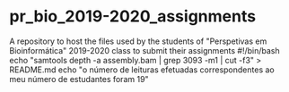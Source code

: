 # pr_bio_2019-2020_assignments
A repository to host the files used by the students of "Perspetivas em Bioinformática" 2019-2020 class to submit their assignments
#!/bin/bash
echo "samtools depth -a assembly.bam | grep 3093 -m1 | cut -f3" > README.md
echo "o número de leituras efetuadas correspondentes ao meu número de estudantes foram 19"


